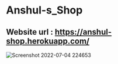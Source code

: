 # Anshul-s_Shop
## Website url :  https://anshul-shop.herokuapp.com/

![Screenshot 2022-07-04 224653](https://user-images.githubusercontent.com/89250504/177197451-6f868898-e1c1-47a1-a88d-a6f2dbe607bb.png)
